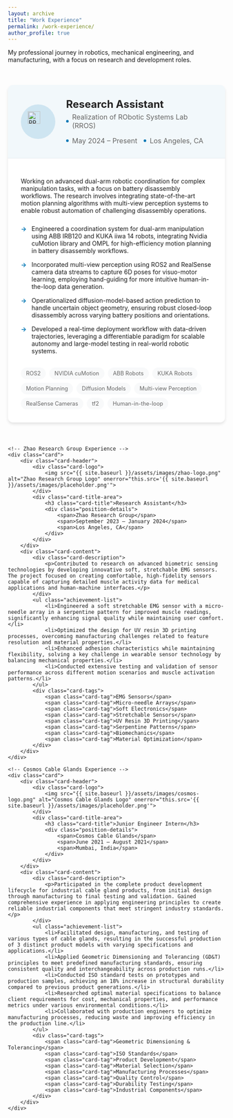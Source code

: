 ```yaml
---
layout: archive
title: "Work Experience"
permalink: /work-experience/
author_profile: true
---
```


<style>
    :root {
        --primary-color: #333;
        --secondary-color: #666;
        --accent-color: #0077B5;
        --light-bg: #f8f9fa;
        --dark-bg: #222;
        --card-shadow: 0 4px 6px rgba(0,0,0,0.1);
        --card-hover-shadow: 0 10px 15px rgba(0,0,0,0.15);
        --transition-speed: 0.3s;
    }

    .card-container {
        display: grid;
        grid-template-columns: 1fr;
        gap: 40px;
        margin: 50px 0 60px;
    }

    .card {
        background-color: white;
        border-radius: 12px;
        overflow: hidden;
        box-shadow: var(--card-shadow);
        transition: transform var(--transition-speed), box-shadow var(--transition-speed);
    }

    .card:hover {
        transform: translateY(-5px);
        box-shadow: var(--card-hover-shadow);
    }

    .card-header {
        display: flex;
        align-items: center;
        padding: 30px;
        background-color: rgba(0, 119, 181, 0.05);
        border-bottom: 1px solid rgba(0, 0, 0, 0.05);
    }

    .card-logo {
        width: 80px;
        height: 80px;
        border-radius: 50%;
        background-color: rgba(0, 119, 181, 0.15);
        display: flex;
        justify-content: center;
        align-items: center;
        margin-right: 25px;
        flex-shrink: 0;
    }

    .card-logo img {
        width: 60%;
        height: 60%;
        object-fit: contain;
    }

    .card-title-area {
        flex-grow: 1;
    }

    .card-title {
        font-size: 1.5rem;
        margin: 0 0 5px 0;
        color: var(--dark-bg);
    }

    .position-details {
        font-size: 1rem;
        color: var(--secondary-color);
        margin: 0;
        display: flex;
        flex-wrap: wrap;
        gap: 15px;
    }

    .position-details span {
        display: flex;
        align-items: center;
    }

    .position-details span:before {
        content: '';
        display: inline-block;
        width: 6px;
        height: 6px;
        border-radius: 50%;
        background-color: var(--accent-color);
        margin-right: 8px;
    }

    .card-content {
        padding: 30px;
    }

    .card-description {
        margin-bottom: 25px;
    }

    .achievement-list {
        list-style-type: none;
        padding: 0;
        margin: 0;
    }

    .achievement-list li {
        padding-left: 25px;
        position: relative;
        margin-bottom: 15px;
    }

    .achievement-list li:before {
        content: '→';
        position: absolute;
        left: 0;
        color: var(--accent-color);
        font-weight: bold;
    }

    .card-tags {
        display: flex;
        flex-wrap: wrap;
        gap: 8px;
        margin-top: 30px;
    }

    .card-tag {
        font-size: 0.8rem;
        background-color: var(--light-bg);
        color: var(--secondary-color);
        padding: 6px 12px;
        border-radius: 50px;
        transition: background-color var(--transition-speed);
    }

    .card-tag:hover {
        background-color: rgba(0, 119, 181, 0.1);
    }

    @media (max-width: 768px) {
        .card-header {
            flex-direction: column;
            text-align: center;
        }
        
        .card-logo {
            margin-right: 0;
            margin-bottom: 15px;
        }
        
        .position-details {
            justify-content: center;
        }
    }
</style>

<p class="page-description">My professional journey in robotics, mechanical engineering, and manufacturing, with a focus on research and development roles.</p>

<div class="card-container">
    <!-- RROS Lab Experience -->
    <div class="card">
        <div class="card-header">
            <div class="card-logo">
                <img src="{{ site.baseurl }}/assets/images/rros-logo.png" alt="RROS Lab Logo" onerror="this.src='{{ site.baseurl }}/assets/images/placeholder.png'">
            </div>
            <div class="card-title-area">
                <h3 class="card-title">Research Assistant</h3>
                <div class="position-details">
                    <span>Realization of RObotic Systems Lab (RROS)</span>
                    <span>May 2024 – Present</span>
                    <span>Los Angeles, CA</span>
                </div>
            </div>
        </div>
        <div class="card-content">
            <div class="card-description">
                <p>Working on advanced dual-arm robotic coordination for complex manipulation tasks, with a focus on battery disassembly workflows. The research involves integrating state-of-the-art motion planning algorithms with multi-view perception systems to enable robust automation of challenging disassembly operations.</p>
            </div>
            <ul class="achievement-list">
                <li>Engineered a coordination system for dual-arm manipulation using ABB IRB120 and KUKA iiwa 14 robots, integrating Nvidia cuMotion library and OMPL for high-efficiency motion planning in battery disassembly workflows.</li>
                <li>Incorporated multi-view perception using ROS2 and RealSense camera data streams to capture 6D poses for visuo-motor learning, employing hand-guiding for more intuitive human-in-the-loop data generation.</li>
                <li>Operationalized diffusion-model-based action prediction to handle uncertain object geometry, ensuring robust closed-loop disassembly across varying battery positions and orientations.</li>
                <li>Developed a real-time deployment workflow with data-driven trajectories, leveraging a differentiable paradigm for scalable autonomy and large-model testing in real-world robotic systems.</li>
            </ul>
            <div class="card-tags">
                <span class="card-tag">ROS2</span>
                <span class="card-tag">NVIDIA cuMotion</span>
                <span class="card-tag">ABB Robots</span>
                <span class="card-tag">KUKA Robots</span>
                <span class="card-tag">Motion Planning</span>
                <span class="card-tag">Diffusion Models</span>
                <span class="card-tag">Multi-view Perception</span>
                <span class="card-tag">RealSense Cameras</span>
                <span class="card-tag">tf2</span>
                <span class="card-tag">Human-in-the-loop</span>
            </div>
        </div>
    </div>

    <!-- Zhao Research Group Experience -->
    <div class="card">
        <div class="card-header">
            <div class="card-logo">
                <img src="{{ site.baseurl }}/assets/images/zhao-logo.png" alt="Zhao Research Group Logo" onerror="this.src='{{ site.baseurl }}/assets/images/placeholder.png'">
            </div>
            <div class="card-title-area">
                <h3 class="card-title">Research Assistant</h3>
                <div class="position-details">
                    <span>Zhao Research Group</span>
                    <span>September 2023 – January 2024</span>
                    <span>Los Angeles, CA</span>
                </div>
            </div>
        </div>
        <div class="card-content">
            <div class="card-description">
                <p>Contributed to research on advanced biometric sensing technologies by developing innovative soft, stretchable EMG sensors. The project focused on creating comfortable, high-fidelity sensors capable of capturing detailed muscle activity data for medical applications and human-machine interfaces.</p>
            </div>
            <ul class="achievement-list">
                <li>Engineered a soft stretchable EMG sensor with a micro-needle array in a serpentine pattern for improved muscle readings, significantly enhancing signal quality while maintaining user comfort.</li>
                <li>Optimized the design for UV resin 3D printing processes, overcoming manufacturing challenges related to feature resolution and material properties.</li>
                <li>Enhanced adhesion characteristics while maintaining flexibility, solving a key challenge in wearable sensor technology by balancing mechanical properties.</li>
                <li>Conducted extensive testing and validation of sensor performance across different motion scenarios and muscle activation patterns.</li>
            </ul>
            <div class="card-tags">
                <span class="card-tag">EMG Sensors</span>
                <span class="card-tag">Micro-needle Arrays</span>
                <span class="card-tag">Soft Electronics</span>
                <span class="card-tag">Stretchable Sensors</span>
                <span class="card-tag">UV Resin 3D Printing</span>
                <span class="card-tag">Serpentine Patterns</span>
                <span class="card-tag">Biomechanics</span>
                <span class="card-tag">Material Optimization</span>
            </div>
        </div>
    </div>

    <!-- Cosmos Cable Glands Experience -->
    <div class="card">
        <div class="card-header">
            <div class="card-logo">
                <img src="{{ site.baseurl }}/assets/images/cosmos-logo.png" alt="Cosmos Cable Glands Logo" onerror="this.src='{{ site.baseurl }}/assets/images/placeholder.png'">
            </div>
            <div class="card-title-area">
                <h3 class="card-title">Junior Engineer Intern</h3>
                <div class="position-details">
                    <span>Cosmos Cable Glands</span>
                    <span>June 2021 – August 2021</span>
                    <span>Mumbai, India</span>
                </div>
            </div>
        </div>
        <div class="card-content">
            <div class="card-description">
                <p>Participated in the complete product development lifecycle for industrial cable gland products, from initial design through manufacturing to final testing and validation. Gained comprehensive experience in applying engineering principles to create reliable industrial components that meet stringent industry standards.</p>
            </div>
            <ul class="achievement-list">
                <li>Facilitated design, manufacturing, and testing of various types of cable glands, resulting in the successful production of 3 distinct product models with varying specifications and applications.</li>
                <li>Applied Geometric Dimensioning and Tolerancing (GD&T) principles to meet predefined manufacturing standards, ensuring consistent quality and interchangeability across production runs.</li>
                <li>Conducted ISO standard tests on prototypes and production samples, achieving an 18% increase in structural durability compared to previous product generations.</li>
                <li>Researched optimal material specifications to balance client requirements for cost, mechanical properties, and performance metrics under various environmental conditions.</li>
                <li>Collaborated with production engineers to optimize manufacturing processes, reducing waste and improving efficiency in the production line.</li>
            </ul>
            <div class="card-tags">
                <span class="card-tag">Geometric Dimensioning & Tolerancing</span>
                <span class="card-tag">ISO Standards</span>
                <span class="card-tag">Product Development</span>
                <span class="card-tag">Material Selection</span>
                <span class="card-tag">Manufacturing Processes</span>
                <span class="card-tag">Quality Control</span>
                <span class="card-tag">Durability Testing</span>
                <span class="card-tag">Industrial Components</span>
            </div>
        </div>
    </div>
</div>